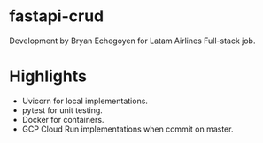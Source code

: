 # fastapi-crud

Development by Bryan Echegoyen for Latam Airlines Full-stack job.

# Highlights
- Uvicorn for local implementations.
- pytest for unit testing.
- Docker for containers.
- GCP Cloud Run implementations when commit on master.
